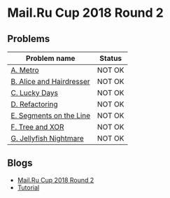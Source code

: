 # Mail.Ru Cup 2018 Round 2

## Problems

|Problem name|Status|
|------------|---------|
| [A. Metro](problems/A._Metro.md)|NOT OK|
| [B. Alice and Hairdresser](problems/B._Alice_and_Hairdresser.md)|NOT OK|
| [C. Lucky Days](problems/C._Lucky_Days.md)|NOT OK|
| [D. Refactoring](problems/D._Refactoring.md)|NOT OK|
| [E. Segments on the Line](problems/E._Segments_on_the_Line.md)|NOT OK|
| [F. Tree and XOR](problems/F._Tree_and_XOR.md)|NOT OK|
| [G. Jellyfish Nightmare](problems/G._Jellyfish_Nightmare.md)|NOT OK|
## Blogs

- [Mail.Ru Cup 2018 Round 2](blogs/Mail.Ru_Cup_2018_Round_2.md)
- [Tutorial](blogs/Tutorial.md)
